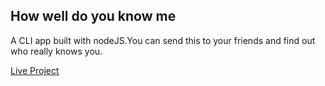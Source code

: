 ## How well do you know me
A CLI app built with nodeJS.You can send this to your friends and find out who really knows you.

[Live Project](https://replit.com/@AbhishekTanwar/Howwelldoyouknowme?embed=1&output=1)